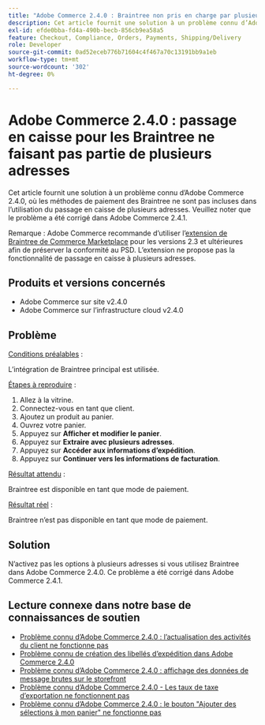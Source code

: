 ```yaml
---
title: "Adobe Commerce 2.4.0 : Braintree non pris en charge par plusieurs adresses"
description: Cet article fournit une solution à un problème connu d’Adobe Commerce 2.4.0, où les méthodes de paiement des Braintree ne sont pas incluses dans l’utilisation du passage en caisse de plusieurs adresses. Veuillez noter que le problème a été corrigé dans Adobe Commerce 2.4.1.
exl-id: efde0bba-fd4a-490b-becb-856cb9ea58a5
feature: Checkout, Compliance, Orders, Payments, Shipping/Delivery
role: Developer
source-git-commit: 0ad52eceb776b71604c4f467a70c13191bb9a1eb
workflow-type: tm+mt
source-wordcount: '302'
ht-degree: 0%

---
```


# Adobe Commerce 2.4.0 : passage en caisse pour les Braintree ne faisant pas partie de plusieurs adresses

Cet article fournit une solution à un problème connu d’Adobe Commerce 2.4.0, où les méthodes de paiement des Braintree ne sont pas incluses dans l’utilisation du passage en caisse de plusieurs adresses. Veuillez noter que le problème a été corrigé dans Adobe Commerce 2.4.1.

Remarque : Adobe Commerce recommande d’utiliser l’[extension de Braintree de Commerce Marketplace](https://marketplace.magento.com/paypal-module-braintree.html) pour les versions 2.3 et ultérieures afin de préserver la conformité au PSD. L’extension ne propose pas la fonctionnalité de passage en caisse à plusieurs adresses.

## Produits et versions concernés

* Adobe Commerce sur site v2.4.0
* Adobe Commerce sur l’infrastructure cloud v2.4.0

## Problème

<u>Conditions préalables</u> :

L’intégration de Braintree principal est utilisée.

<u>Étapes à reproduire</u> :

1. Allez à la vitrine.
1. Connectez-vous en tant que client.
1. Ajoutez un produit au panier.
1. Ouvrez votre panier.
1. Appuyez sur **Afficher et modifier le panier**.
1. Appuyez sur **Extraire avec plusieurs adresses**.
1. Appuyez sur **Accéder aux informations d’expédition**.
1. Appuyez sur **Continuer vers les informations de facturation**.

<u>Résultat attendu</u> :

Braintree est disponible en tant que mode de paiement.

<u>Résultat réel</u> :

Braintree n’est pas disponible en tant que mode de paiement.

## Solution

N’activez pas les options à plusieurs adresses si vous utilisez Braintree dans Adobe Commerce 2.4.0. Ce problème a été corrigé dans Adobe Commerce 2.4.1.

## Lecture connexe dans notre base de connaissances de soutien

* [Problème connu d’Adobe Commerce 2.4.0 : l’actualisation des activités du client ne fonctionne pas](/help/troubleshooting/miscellaneous/magento-2-4-0-refresh-on-customer-activities-does-not-work.md)
* [Problème connu de création des libellés d’expédition dans Adobe Commerce 2.4.0](/help/troubleshooting/known-issues-patches-attached/shipping-labels-creation-known-issue-in-magento-2-4-0.md)
* [Problème connu d’Adobe Commerce 2.4.0 : affichage des données de message brutes sur le storefront](/help/troubleshooting/storefront/magento-2-4-0-issue-storefront-raw-message-data-display.md)
* [Problème connu d’Adobe Commerce 2.4.0 - Les taux de taxe d’exportation ne fonctionnent pas](/help/troubleshooting/miscellaneous/magento-2-4-0-known-issue-export-tax-rates-does-not-work.md)
* [Problème connu d’Adobe Commerce 2.4.0 : le bouton &quot;Ajouter des sélections à mon panier&quot; ne fonctionne pas](/help/troubleshooting/miscellaneous/magento-2-4-0-add-selections-to-my-cart-does-not-work.md)
